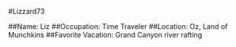 #Lizzard73

##Name: Liz
##Occupation: Time Traveler
##Location: Oz, Land of Munchkins
##Favorite Vacation: Grand Canyon river rafting